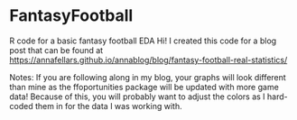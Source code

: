 # FantasyFootball
R code for a basic fantasy football EDA
Hi! I created this code for a blog post that can be found at https://annafellars.github.io/annablog/blog/fantasy-football-real-statistics/

Notes: If you are following along in my blog, your graphs will look different than mine as the ffoportunities package will be updated with more game data! Because of this, you will probably want to adjust the colors as I hard-coded them in for the data I was working with.
